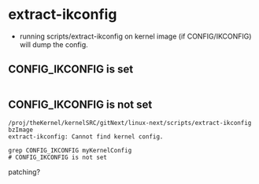 # extract-ikconfig

* running scripts/extract-ikconfig on kernel image (if CONFIG/IKCONFIG) will dump the config.


## CONFIG_IKCONFIG is set

```

```

## CONFIG_IKCONFIG is not set

```
/proj/theKernel/kernelSRC/gitNext/linux-next/scripts/extract-ikconfig bzImage 
extract-ikconfig: Cannot find kernel config.

grep CONFIG_IKCONFIG myKernelConfig
# CONFIG_IKCONFIG is not set

```

patching?


